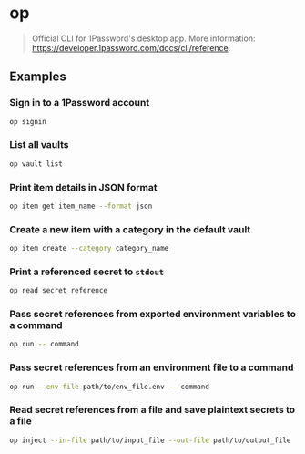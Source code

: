# op

> Official CLI for 1Password's desktop app. More information: <https://developer.1password.com/docs/cli/reference>.

## Examples

### Sign in to a 1Password account

```bash
op signin
```

### List all vaults

```bash
op vault list
```

### Print item details in JSON format

```bash
op item get item_name --format json
```

### Create a new item with a category in the default vault

```bash
op item create --category category_name
```

### Print a referenced secret to `stdout`

```bash
op read secret_reference
```

### Pass secret references from exported environment variables to a command

```bash
op run -- command
```

### Pass secret references from an environment file to a command

```bash
op run --env-file path/to/env_file.env -- command
```

### Read secret references from a file and save plaintext secrets to a file

```bash
op inject --in-file path/to/input_file --out-file path/to/output_file
```
